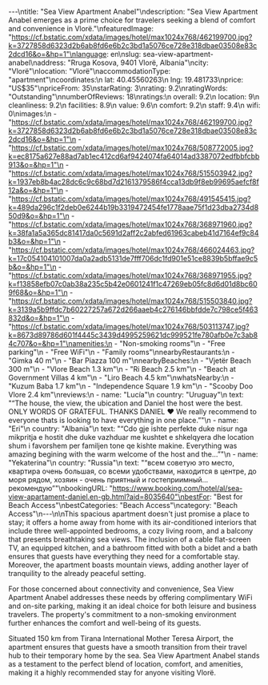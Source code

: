 ---\ntitle: "Sea View Apartment Anabel"\ndescription: "Sea View Apartment Anabel emerges as a prime choice for travelers seeking a blend of comfort and convenience in Vlorë."\nfeaturedImage: "https://cf.bstatic.com/xdata/images/hotel/max1024x768/462199700.jpg?k=3727858d6323d2b6ab8fd6e6b2c3bd1a5076ce728e318dbae03508e83c2dcd16&o=&hp=1"\nlanguage: en\nslug: sea-view-apartment-anabel\naddress: "Rruga Kosova, 9401 Vlorë, Albania"\ncity: "Vlorë"\nlocation: "Vlorë"\naccommodationType: "apartment"\ncoordinates:\n  lat: 40.45560263\n  lng: 19.481733\nprice: "US$35"\npriceFrom: 35\nstarRating: 3\nrating: 9.2\nratingWords: "Outstanding"\nnumberOfReviews: 18\nratings:\n  overall: 9.2\n  location: 9\n  cleanliness: 9.2\n  facilities: 8.9\n  value: 9.6\n  comfort: 9.2\n  staff: 9.4\n  wifi: 0\nimages:\n  - "https://cf.bstatic.com/xdata/images/hotel/max1024x768/462199700.jpg?k=3727858d6323d2b6ab8fd6e6b2c3bd1a5076ce728e318dbae03508e83c2dcd16&o=&hp=1"\n  - "https://cf.bstatic.com/xdata/images/hotel/max1024x768/508772005.jpg?k=ec8175a627e88ad7ab1ec412cd6af9424074fa64014ad3387072edfbbfcbb913&o=&hp=1"\n  - "https://cf.bstatic.com/xdata/images/hotel/max1024x768/515503942.jpg?k=1937eb8b4ac28dc6c9c68bd7d2161379586f4cca13db9f8eb99695aefcf8f12a&o=&hp=1"\n  - "https://cf.bstatic.com/xdata/images/hotel/max1024x768/491545415.jpg?k=489da296c1f2deb0e6244b19b3319472454fe1778aae75f1d23dba2734d850d9&o=&hp=1"\n  - "https://cf.bstatic.com/xdata/images/hotel/max1024x768/368971960.jpg?k=38fa1a5a365dc81417da0c5691d2aff2c2abfed61963cabeb41d7164ef9c84b3&o=&hp=1"\n  - "https://cf.bstatic.com/xdata/images/hotel/max1024x768/466024463.jpg?k=17c054104101007da0a2adb5131de7fff706dc1fd901e51ce8839b5bffae9c5b&o=&hp=1"\n  - "https://cf.bstatic.com/xdata/images/hotel/max1024x768/368971955.jpg?k=f13858efb07c0ab38a235c5b42e0601241f1c47269eb05fc8d6d01d8bc609f68&o=&hp=1"\n  - "https://cf.bstatic.com/xdata/images/hotel/max1024x768/515503840.jpg?k=3139a5b9ffdc7b60227257a672d266aaeb4c276146bbfdde7c798ce5f463832d&o=&hp=1"\n  - "https://cf.bstatic.com/xdata/images/hotel/max1024x768/503113747.jpg?k=8673d89786d601f4445c3439d4995259621dc999521fe780afb0e7c3ab84c707&o=&hp=1"\namenities:\n  - "Non-smoking rooms"\n  - "Free parking"\n  - "Free WiFi"\n  - "Family rooms"\nnearbyRestaurants:\n  - "Gimka 40 m"\n  - "Bar Piazza 100 m"\nnearbyBeaches:\n  - "Vjetër Beach 300 m"\n  - "Vlore Beach 1.3 km"\n  - "Ri Beach 2.5 km"\n  - "Beach at Government Villas 4 km"\n  - "Liro Beach 4.5 km"\nwhatsNearby:\n  - "Kuzum Baba 1.7 km"\n  - "Independence Square 1.9 km"\n  - "Scooby Doo Vlore 2.4 km"\nreviews:\n  - name: "Lucía"\n    country: "Uruguay"\n    text: "“The house, the view, the ubication and Daniel the host were the best. ONLY WORDS OF GRATEFUL. THANKS DANIEL ♥
We really recommend to everyone thats is looking to have everything in one place.”"\n  - name: "Eri"\n    country: "Albania"\n    text: "“Cdo gje ishte perfekte duke nisur nga mikpritja e hostit dhe duke vazhduar me kushtet e shkelqyera dhe location shum i favorshem per familjen tone qe kishte makine.
Everything was amazing begining with the warm welcome of the host and the...”"\n  - name: "Yekaterina"\n    country: "Russia"\n    text: "“всем советую это место, квартира очень большая, со всеми удобствами, находится в центре, до моря рядом, хозяин - очень приятный и гостеприимный... рекомендую”"\nbookingURL: "https://www.booking.com/hotel/al/sea-view-apartament-daniel.en-gb.html?aid=8035640"\nbestFor: "Best for Beach Access"\nbestCategories: "Beach Access"\ncategory: "Beach Access"\n---\n\nThis spacious apartment doesn't just promise a place to stay; it offers a home away from home with its air-conditioned interiors that include three well-appointed bedrooms, a cozy living room, and a balcony that presents breathtaking sea views. The inclusion of a cable flat-screen TV, an equipped kitchen, and a bathroom fitted with both a bidet and a bath ensures that guests have everything they need for a comfortable stay. Moreover, the apartment boasts mountain views, adding another layer of tranquility to the already peaceful setting.

For those concerned about connectivity and convenience, Sea View Apartment Anabel addresses these needs by offering complimentary WiFi and on-site parking, making it an ideal choice for both leisure and business travelers. The property's commitment to a non-smoking environment further enhances the comfort and well-being of its guests.

Situated 150 km from Tirana International Mother Teresa Airport, the apartment ensures that guests have a smooth transition from their travel hub to their temporary home by the sea. Sea View Apartment Anabel stands as a testament to the perfect blend of location, comfort, and amenities, making it a highly recommended stay for anyone visiting Vlorë.